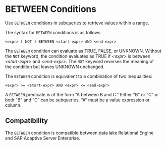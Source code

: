 <!-- loioa4fcd13884f21015b8bcbbfb9ce583fe -->

# BETWEEN Conditions

Use `BETWEEN` conditions in subqueries to retrieve values within a range.



The syntax for `BETWEEN` conditions is as follows:

```
<expr> [ NOT ] BETWEEN <start-expr> AND <end-expr>
```

The `BETWEEN` condition can evaluate as TRUE, FALSE, or UNKNOWN. Without the `NOT` keyword, the condition evaluates as TRUE if *<expr\>* is between *<start-expr\>* and *<end-expr\>*. The `NOT` keyword reverses the meaning of the condition but leaves UNKNOWN unchanged.

The `BETWEEN` condition is equivalent to a combination of two inequalities:

```
<expr> >= <start-expr> AND <expr> <= <end-expr>
```

A `BETWEEN` predicate is of the form “A between B and C.” Either “B” or “C” or both “B” and “C” can be subqueries. “A” must be a value expression or column.



<a name="loioa4fcd13884f21015b8bcbbfb9ce583fe__iq_refbb_86"/>

## Compatibility

The `BETWEEN` condition is compatible between data lake Relational Engine and SAP Adaptive Server Enterprise.

